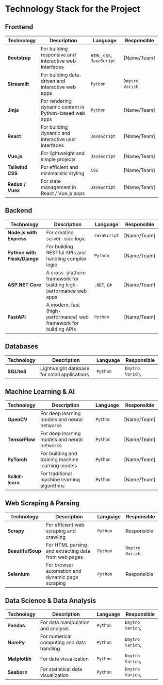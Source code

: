 # Technology Stack for the Project

## Frontend

| Technology           | Description                                           | Language | Responsible |
|----------------------|-------------------------------------------------------|-------------|-------------|
| **Bootstrap**            | For building responsive and interactive web interfaces | `HTML`, `CSS`, `JavaScript`  | [Name/Team] |
| **Streamlit**            | 	For building data-driven and interactive web apps | `Python`  | `Dmytro Varich`, |
| **Jinja**            | 	For rendering dynamic content in Python-based web apps | `Python`  | [Name/Team] |
| **React**            | For building dynamic and interactive user interfaces | `JavaScript`  | [Name/Team] |
| **Vue.js**           | For lightweight and simple projects                  | `JavaScript` | [Name/Team] |
| **Tailwind CSS**     | For efficient and minimalistic styling               | `CSS` | [Name/Team] |
| **Redux / Vuex**     | For state management in React / Vue.js apps           | `JavaScript` | [Name/Team] |

## Backend

| Technology           | Description                                           | Language | Responsible |
|----------------------|-------------------------------------------------------|-------------|-------------|
| **Node.js with Express** | For creating server-side logic                      | `JavaScript` | [Name/Team] |
| **Python with Flask/Django** | For building RESTful APIs and handling complex logic | `Python` | [Name/Team] |
| **ASP.NET Core** | A cross-platform framework for building high-performance web apps | `.NET`, `C#` | [Name/Team] |
| **FastAPI** | A modern, fast (high-performance) web framework for building APIs | `Python` | [Name/Team] |

## Databases

| Technology           | Description                                           | Language | Responsible |
|----------------------|-------------------------------------------------------|-------------|-------------|
| **SQLite3**          | Lightweight database for small applications          | `Python`  | `Dmytro Varich`,  |

## Machine Learning & AI

| Technology           | Description                                           | Language | Responsible |
|----------------------|-------------------------------------------------------|-------------|-------------|
| **OpenCV**       | For deep learning models and neural networks          | `Python` | [Name/Team] |
| **TensorFlow**       | For deep learning models and neural networks          | `Python` | [Name/Team] |
| **PyTorch**          | For building and training machine learning models     | `Python` | [Name/Team] |
| **Scikit-learn**     | For traditional machine learning algorithms           | `Python` | [Name/Team] |

## Web Scraping & Parsing

| Technology           | Description                                           | Language | Responsible |
|----------------------|-------------------------------------------------------|-------------|-------------|
| **Scrapy**           | For efficient web scraping and crawling               | `Python` | Responsible |
| **BeautifulSoup**    | For HTML parsing and extracting data from web pages   | `Python` | `Dmytro Varich`, |
| **Selenium**         | For browser automation and dynamic page scraping      | `Python` | Responsible |

## Data Science & Data Analysis

| Technology           | Description                                           | Language | Responsible |
|----------------------|-------------------------------------------------------|-------------|-------------|
| **Pandas**           | For data manipulation and analysis                    | `Python` | `Dmytro Varich`, |
| **NumPy**            | For numerical computing and data handling            | `Python` | `Dmytro Varich`, |
| **Matplotlib**       | For data visualization                                | `Python` | `Dmytro Varich`, |
| **Seaborn**          | For statistical data visualization                    | `Python` | `Dmytro Varich`, |
